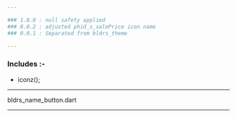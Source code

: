 ```yaml
---

### 1.0.0 : null safety applied
### 0.0.2 : adjusted phid_s_salePrice icon name
### 0.0.1 : Separated from bldrs_theme

---
```


### Includes :-

* iconz();

---

bldrs_name_button.dart

---

